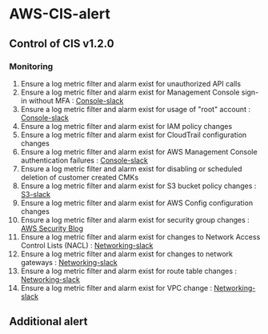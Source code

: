 # AWS-CIS-alert

## Control of CIS v1.2.0

### Monitoring
1. Ensure a log metric filter and alarm exist for unauthorized API calls
2. Ensure a log metric filter and alarm exist for Management Console sign-in without MFA : [Console-slack](https://github.com/4ndersonLin/Console-slack)
3. Ensure a log metric filter and alarm exist for usage of "root" account : [Console-slack](https://github.com/4ndersonLin/Console-slack)
4. Ensure a log metric filter and alarm exist for IAM policy changes
5. Ensure a log metric filter and alarm exist for CloudTrail configuration changes
6. Ensure a log metric filter and alarm exist for AWS Management Console authentication failures : [Console-slack](https://github.com/4ndersonLin/Console-slack)
7. Ensure a log metric filter and alarm exist for disabling or scheduled deletion of customer created CMKs
8. Ensure a log metric filter and alarm exist for S3 bucket policy changes : [S3-slack](https://github.com/4ndersonLin/S3-slack)
9. Ensure a log metric filter and alarm exist for AWS Config configuration changes
10. Ensure a log metric filter and alarm exist for security group changes : [AWS Security Blog](https://aws.amazon.com/tw/blogs/security/how-to-automatically-revert-and-receive-notifications-about-changes-to-your-amazon-vpc-security-groups/)
11. Ensure a log metric filter and alarm exist for changes to Network Access Control Lists (NACL) : [Networking-slack](https://github.com/4ndersonLin/Networking-slack)
12. Ensure a log metric filter and alarm exist for changes to network gateways : [Networking-slack](https://github.com/4ndersonLin/Networking-slack)
13. Ensure a log metric filter and alarm exist for route table changes : [Networking-slack](https://github.com/4ndersonLin/Networking-slack)
14. Ensure a log metric filter and alarm exist for VPC change : [Networking-slack](https://github.com/4ndersonLin/Networking-slack)

## Additional alert
